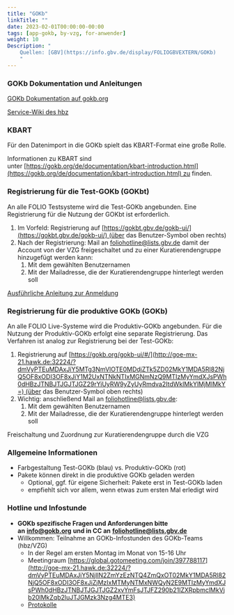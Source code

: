```yaml
---
title: "GOKb"
linkTitle: ""
date: 2023-02-01T00:00:00-00:00
tags: [app-gokb, by-vzg, for-anwender]
weight: 10
Description: "
    Quellen: [GBV](https://info.gbv.de/display/FOLIOGBVEXTERN/GOKb)
    "
---
```


### GOKb Dokumentation und Anleitungen

[GOKb Dokumentation auf gokb.org](https://gokb.org/de/documentation/kbart-introduction.html)

[Service-Wiki des hbz](https://service-wiki.hbz-nrw.de/display/GOKB/GOKb+-+Deutsche+Sektion)

### KBART

Für den Datenimport in die GOKb spielt das KBART-Format eine große Rolle.

Informationen zu KBART sind unter [https://gokb.org/de/documentation/kbart-introduction.html](https://gokb.org/de/documentation/kbart-introduction.html) zu finden.

### Registrierung für die Test-GOKb (GOKbt)

An alle FOLIO Testsysteme wird die Test-GOKb angebunden. Eine Registrierung für die Nutzung der GOKbt ist erforderlich.

1.  Im Vorfeld: Registrierung auf [https://gokbt.gbv.de/gokb-ui/](https://gokbt.gbv.de/gokb-ui/) (über das Benutzer-Symbol oben rechts)
2.  Nach der Registrierung: Mail an [foliohotline@lists.gbv.de](mailto:foliohotline@lists.gbv.de) damit der Account von der VZG freigeschaltet und zu einer Kuratierendengruppe hinzugefügt werden kann:
    1.  Mit dem gewählten Benutzernamen
    2.  Mit der Mailadresse, die der Kuratierendengruppe hinterlegt werden soll

[Ausführliche Anleitung zur Anmeldung](https://gokb.org/de/documentation/registration-and-login.html)

### Registrierung für die produktive GOKb (GOKb)

An alle FOLIO Live-Systeme wird die Produktiv-GOKb angebunden. Für die Nutzung der Produktiv-GOKb erfolgt eine separate Registrierung. Das Verfahren ist analog zur Registrierung bei der Test-GOKb:

1.  Registrierung auf [https://gokb.org/gokb-ui/#/](http://goe-mx-21.hawk.de:32224/?dmVyPTEuMDAxJiY5MTg3NmVlOTE0MDdjZTk5ZD02MkY1MDA5Rl82NjQ5OF8xODI3OF8xJiY1M2UxNTNkNTIxMGNmNzQ9MTIzMyYmdXJsPWh0dHBzJTNBJTJGJTJGZ29rYiUyRW9yZyUyRmdva2ItdWklMkYlMjMlMkY=) (über das Benutzer-Symbol oben rechts)
2.  Wichtig: anschließend Mail an [foliohotline@lists.gbv.de](mailto:foliohotline@lists.gbv.de):
    1.  Mit dem gewählten Benutzernamen
    2.  Mit der Mailadresse, die der Kuratierendengruppe hinterlegt werden soll

Freischaltung und Zuordnung zur Kuratierendengruppe durch die VZG

### Allgemeine Informationen

* Farbgestaltung Test-GOKb (blau) vs. Produktiv-GOKb (rot)
* Pakete können direkt in die produktive GOKb geladen werden
    * Optional, ggf. für eigene Sicherheit: Pakete erst in Test-GOKb laden
    * empfiehlt sich vor allem, wenn etwas zum ersten Mal erledigt wird

### Hotline und Infostunde

* **GOKb spezifische Fragen und Anforderungen bitte an** [**info@gokb.org**](mailto:info@gokb.org) **und in CC an** [**foliohotline@lists.gbv.de**](mailto:foliohotline@lists.gbv.de)
* Willkommen: Teilnahme an GOKb-Infostunden des GOKb-Teams (hbz/VZG)
    * In der Regel am ersten Montag im Monat von 15-16 Uhr
    * Meetingraum [https://global.gotomeeting.com/join/397788117](http://goe-mx-21.hawk.de:32224/?dmVyPTEuMDAxJiY5NjllN2ZmYzEzNTQ4ZmQxOT02MkY1MDA5Rl82NjQ5OF8xODI3OF8xJiZjMzIxMTMyNTMxNWQyN2E9MTIzMyYmdXJsPWh0dHBzJTNBJTJGJTJGZ2xvYmFsJTJFZ290b21lZXRpbmclMkVjb20lMkZqb2luJTJGMzk3Nzg4MTE3)
    * [Protokolle](https://service-wiki.hbz-nrw.de/display/GOKB/Protokolle+GOKb-Infostunde)
